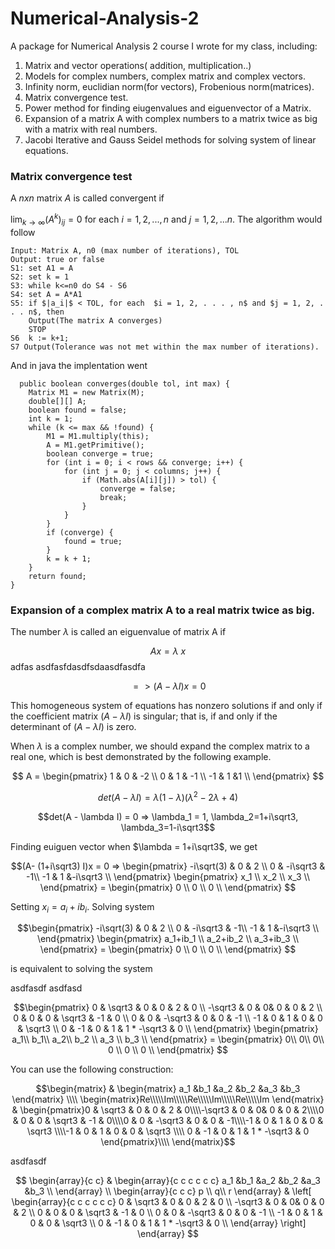 # Numerical-Analysis-2

A package for Numerical Analysis 2 course I wrote for my class, including:

  1. Matrix and vector operations( addition, multiplication..)
  2. Models for complex numbers, complex matrix and complex vectors.
  2. Infinity norm, euclidian norm(for vectors), Frobenious norm(matrices).
  3. Matrix convergence test.
  4. Power method for finding eiugenvalues and eiguenvector of a Matrix.
  5. Expansion of a matrix A with complex numbers to a matrix twice as big with a matrix with real numbers. 
  6. Jacobi Iterative and Gauss Seidel  methods for solving system of linear equations. 


 ### Matrix convergence test 
 A $nxn$ matrix $A$ is called convergent if 
 
$\displaystyle \lim_{k \to \infty} (A^k)_{ij} = 0$ for each  $i = 1, 2, . . . , n$ and $j = 1, 2, . . . n$. The algorithm would follow 

    Input: Matrix A, n0 (max number of iterations), TOL
    Output: true or false 
    S1: set A1 = A
    S2: set k = 1
    S3: while k<=n0 do S4 - S6
    S4: set A = A*A1
    S5: if $|a_i|$ < TOL, for each  $i = 1, 2, . . . , n$ and $j = 1, 2, . . . n$, then  
        Output(The matrix A converges)
        STOP
    S6  k := k+1;
    S7 Output(Tolerance was not met within the max number of iterations).

And in java the implentation went 
  
      public boolean converges(double tol, int max) {
        Matrix M1 = new Matrix(M);
        double[][] A;
        boolean found = false;
        int k = 1;
        while (k <= max && !found) {
            M1 = M1.multiply(this);
            A = M1.getPrimitive();
            boolean converge = true;
            for (int i = 0; i < rows && converge; i++) {
                for (int j = 0; j < columns; j++) {
                    if (Math.abs(A[i][j]) > tol) {
                        converge = false;
                        break;
                    }
                }
            }
            if (converge) {
                found = true;
            }
            k = k + 1;
        }
        return found;
    }

### Expansion of a complex matrix A to a real matrix twice as big.

The number $\lambda$ is called an eiguenvalue of matrix A if  

$$Ax =\lambda\ x$$ adfas
asdfasfdasdfsdaasdfasdfa

$$ =>(A- \lambda I)x = 0 $$

This homogeneous system of equations has nonzero solutions if and only if the coefficient matrix $(A- \lambda I)$ is singular; that is, if and only if
the determinant of $(A- \lambda I)$ is zero.

When $\lambda$ is a complex number, we should expand the complex matrix to a real one, which is best demonstrated by the following example.

$$ 
A =
\begin{pmatrix}
1 & 0 & -2 \\
0 & 1 & -1 \\
-1 & 1 &1 \\
\end{pmatrix}
$$

$$det(A-\lambda I)=\lambda (1-\lambda)(\lambda^2-2\lambda+4)$$ 


$$det(A - \lambda I) = 0 => \lambda_1 = 1, \lambda_2=1+i\sqrt3, \lambda_3=1-i\sqrt3$$

Finding euiguen vector when $\lambda = 1+i\sqrt3$, we get 

$$(A- (1+i\sqrt3) I)x = 0 =>
\begin{pmatrix}
-i\sqrt(3) & 0 & 2 \\
0 & -i\sqrt3 & -1\\
-1 & 1 &-i\sqrt3 \\
\end{pmatrix}
\begin{pmatrix}
x_1 \\
x_2 \\
x_3 \\
\end{pmatrix} = 
\begin{pmatrix}
0 \\
0 \\
0 \\
\end{pmatrix}
$$

Setting $x_i=a_i+ib_i$. Solving system 

$$\begin{pmatrix}
-i\sqrt(3) & 0 & 2 \\
0 & -i\sqrt3 & -1\\
-1 & 1 &-i\sqrt3 \\
\end{pmatrix}
\begin{pmatrix}
a_1+ib_1 \\
a_2+ib_2 \\
a_3+ib_3 \\
\end{pmatrix} = 
\begin{pmatrix}
0 \\
0 \\
0 \\
\end{pmatrix}
$$



is equivalent to solving the system 


asdfasdf 
asdfasd 



$$\begin{pmatrix}
0 & \sqrt3 & 0 & 0 & 2 & 0 \\
-\sqrt3 & 0 & 0& 0 & 0 & 2 \\
0 & 0 & 0 & \sqrt3 & -1 & 0 \\
0 & 0 & -\sqrt3 & 0 & 0 & -1 \\
-1 & 0 & 1 & 0 & 0 & \sqrt3 \\
0 & -1 & 0 & 1 & 1 * -\sqrt3 & 0 \\
\end{pmatrix}
\begin{pmatrix}
a_1\\
b_1\\
a_2\\
b_2 \\
a_3 \\
b_3 \\
\end{pmatrix} = 
\begin{pmatrix}
0\\
0\\
0\\
0 \\
0 \\
0 \\
\end{pmatrix}
$$


You can use the following construction:

$$\begin{matrix}
 & \begin{matrix} a_1 &b_1  &a_2  &b_2  &a_3  &b_3  \end{matrix} \\\\
\begin{matrix}Re\\\\\Im\\\\\Re\\\\\Im\\\\\Re\\\\\Im \end{matrix} & 
  \begin{pmatrix}0 & \sqrt3 & 0 & 0 & 2 & 0\\\\-\sqrt3 & 0 & 0& 0 & 0 & 2\\\\0 & 0 & 0 & \sqrt3 & -1 & 0\\\\0 & 0 & -\sqrt3 & 0 & 0 & -1\\\\-1 & 0 & 1 & 0 & 0 & \sqrt3 \\\\-1 & 0 & 1 & 0 & 0 & \sqrt3 \\\\ 0 & -1 & 0 & 1 & 1 * -\sqrt3 & 0 \end{pmatrix}\\\\
\end{matrix}$$


asdfasdf

$$
\begin{array}{c c} &
\begin{array}{c c c c c c} a_1 &b_1  &a_2  &b_2  &a_3  &b_3  \\
\end{array}
\\
\begin{array}{c c c}
p \\
q\\
r
\end{array}
&
\left[
\begin{array}{c c c c c c}
0 & \sqrt3 & 0 & 0 & 2 & 0 \\
-\sqrt3 & 0 & 0& 0 & 0 & 2 \\
0 & 0 & 0 & \sqrt3 & -1 & 0 \\
0 & 0 & -\sqrt3 & 0 & 0 & -1 \\
-1 & 0 & 1 & 0 & 0 & \sqrt3 \\
0 & -1 & 0 & 1 & 1 * -\sqrt3 & 0 \\
\end{array}
\right]
\end{array}
$$
